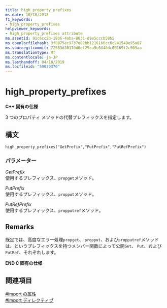 ```yaml
---
title: high_property_prefixes
ms.date: 10/18/2018
f1_keywords:
- high_property_prefixes
helpviewer_keywords:
- high_property_prefixes attribute
ms.assetid: 91c6cc2b-19b6-4aba-8831-d9e5cccb58b5
ms.openlocfilehash: 3f8975ec9737e02bb1216166cc6c241549e95a07
ms.sourcegitcommit: 72583d30170d6ef29ea5c6848dc00169f2c909aa
ms.translationtype: MT
ms.contentlocale: ja-JP
ms.lasthandoff: 04/18/2019
ms.locfileid: "59029370"
---
```

# <a name="highpropertyprefixes"></a>high_property_prefixes

**C++ 固有の仕様**

3 つのプロパティ メソッドの代替プレフィックスを指定します。

## <a name="syntax"></a>構文

```
high_property_prefixes("GetPrefix","PutPrefix","PutRefPrefix")
```

### <a name="parameters"></a>パラメーター

*GetPrefix*<br/>
使用するプレフィックス、`propget`メソッド。

*PutPrefix*<br/>
使用するプレフィックス、`propput`メソッド。

*PutRefPrefix*<br/>
使用するプレフィックス、`propputref`メソッド。

## <a name="remarks"></a>Remarks

既定では、高度なエラー処理`propget`、 `propput`、および`propputref`メソッドは、というプレフィックスを持つメンバー関数によって公開`Get`、 `Put`、および`PutRef`、それぞれします。

**END C 固有の仕様**

## <a name="see-also"></a>関連項目

[#import の属性](../preprocessor/hash-import-attributes-cpp.md)<br/>
[#import ディレクティブ](../preprocessor/hash-import-directive-cpp.md)